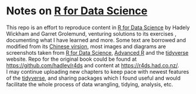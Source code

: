 # Notes on [R for Data Science](https://r4ds.had.co.nz/index.html)  
This repo is an effort to reproduce content in [R for Data Science](https://r4ds.had.co.nz/index.html) by Hadely Wickham and Garret Grolemund, venturing solutions to its exercises , documenting what I have learned and more. Some text are borrowed and modified from  its [Chinese virsion](https://www.ituring.com.cn/book/2113), most images and diagrams are screenshots taken from [R for Data Science](https://r4ds.had.co.nz/index.html),  [Advanced R](https://adv-r.hadley.nz/) and the [tidyverse](https://www.tidyverse.org/) website. Repo for the original book could be found at https://github.com/hadley/r4ds and content at https://r4ds.had.co.nz/.  
I may continue uploading new chapters to keep pace with newest features of the [tidyverse](https://www.tidyverse.org), and sharing packages which I found useful and would facilitate the whole process of data wrangling, tidying, analysis,  etc.
